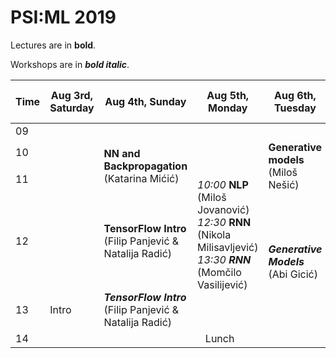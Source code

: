 # PSI:ML 2019

Lectures are in **bold**.

Workshops are in **_bold italic_**.

<table>
  <thead>
    <tr>
      <th>Time</th>
      <th>Aug 3rd, Saturday</th>
      <th>Aug 4th, Sunday</th>
      <th>Aug 5th, Monday</th>
      <th>Aug 6th, Tuesday</th>
      <th>Aug 7th, Wednesday</th>
      <th>Aug 8th, Thursday</th>
      <th>Aug 9th, Friday</th>
      <th>Aug 10th, Saturday</th>
      <th>Aug 11th, Sunday</th>
      <th>Aug 12th, Monday</th>
      <th>Aug 13th, Tuesday</th>
    </tr>
  </thead>
  <tbody>
    <tr>
      <td>09</td>
      <td rowspan=4></td>
      <td colspan=10 align="center">Breakfast</td>
    </tr>
    <tr>
      <td>10</td>
      <td rowspan=2><b>NN and Backpropagation</b> (Katarina Mićić)</td>
      <td rowspan=4>
        <i>10:00</i> <b>NLP</b> (Miloš Jovanović)<br>
        <i>12:30</i> <b>RNN</b> (Nikola Milisavljević)<br>
        <i>13:30</i> <b><i>RNN</i></b> (Momčilo Vasilijević)<br>
      </td>
      <td rowspan=2><b>Generative models</b> (Miloš Nešić)</td>
      <td rowspan=4>
        <i>10:00</i> <b>Random Decision Forests</b> (Filip Panjević)<br>
        <i>11:20</i> <b>Boosting</b> (Predrag Tadić)<br>
        <i>12:40</i> <b>Gaussian Processes</b> (Nikola Popović)
      </td>
      <td rowspan=10>Hike</td>
      <td rowspan=4></td>
      <td rowspan=2><b>SLAM</b> (Filip Panjević)</td>
      <td rowspan=4></td>
      <td rowspan=4></td>
      <td>Departure</td>
    </tr>
    <tr>
      <td>11</td>
    </tr>
    <tr>
      <td>12</td>
      <td><b>TensorFlow Intro</b> (Filip Panjević & Natalija Radić)</td>
      <td rowspan=2><b><i>Generative Models</i></b> (Abi Gicić)</td>
      <td rowspan=2></td>
    </tr>
    <tr>
      <td>13</td>
      <td>Intro</td>
      <td><b><i>TensorFlow Intro</i></b> (Filip Panjević & Natalija Radić)</td>
    </tr>
    <tr>
      <td>14</td>
      <td colspan=5 align="center">Lunch</td>
      <td colspan=4 align="center">Lunch</td>
    </tr>
  </tbody>
</table>

